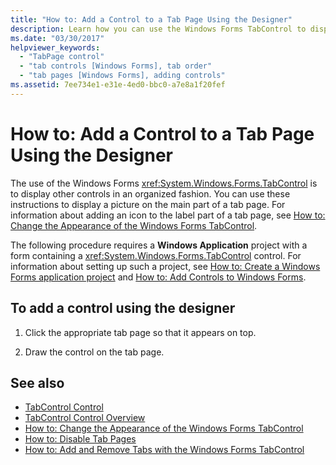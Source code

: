 ```yaml
---
title: "How to: Add a Control to a Tab Page Using the Designer"
description: Learn how you can use the Windows Forms TabControl to display other controls in an organized fashion. This article shows how to display a picture on a tab page.
ms.date: "03/30/2017"
helpviewer_keywords:
  - "TabPage control"
  - "tab controls [Windows Forms], tab order"
  - "tab pages [Windows Forms], adding controls"
ms.assetid: 7ee734e1-e31e-4ed0-bbc0-a7e8a1f20fef
---
```

# How to: Add a Control to a Tab Page Using the Designer

The use of the Windows Forms <xref:System.Windows.Forms.TabControl> is to display other controls in an organized fashion. You can use these instructions to display a picture on the main part of a tab page. For information about adding an icon to the label part of a tab page, see [How to: Change the Appearance of the Windows Forms TabControl](how-to-change-the-appearance-of-the-windows-forms-tabcontrol.md).

 The following procedure requires a **Windows Application** project with a form containing a <xref:System.Windows.Forms.TabControl> control. For information about setting up such a project, see [How to: Create a Windows Forms application project](/visualstudio/ide/step-1-create-a-windows-forms-application-project) and [How to: Add Controls to Windows Forms](how-to-add-controls-to-windows-forms.md).

## To add a control using the designer

1. Click the appropriate tab page so that it appears on top.

2. Draw the control on the tab page.

## See also

- [TabControl Control](tabcontrol-control-windows-forms.md)
- [TabControl Control Overview](tabcontrol-control-overview-windows-forms.md)
- [How to: Change the Appearance of the Windows Forms TabControl](how-to-change-the-appearance-of-the-windows-forms-tabcontrol.md)
- [How to: Disable Tab Pages](how-to-disable-tab-pages.md)
- [How to: Add and Remove Tabs with the Windows Forms TabControl](how-to-add-and-remove-tabs-with-the-windows-forms-tabcontrol.md)

